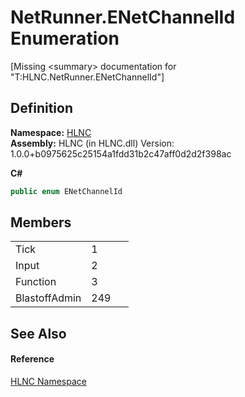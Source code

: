 # NetRunner.ENetChannelId Enumeration


\[Missing &lt;summary&gt; documentation for "T:HLNC.NetRunner.ENetChannelId"\]



## Definition
**Namespace:** <a href="N_HLNC">HLNC</a>  
**Assembly:** HLNC (in HLNC.dll) Version: 1.0.0+b0975625c25154a1fdd31b2c47aff0d2d2f398ac

**C#**
``` C#
public enum ENetChannelId
```



## Members
<table>
<tr>
<td>Tick</td>
<td>1</td>
<td> </td></tr>
<tr>
<td>Input</td>
<td>2</td>
<td> </td></tr>
<tr>
<td>Function</td>
<td>3</td>
<td> </td></tr>
<tr>
<td>BlastoffAdmin</td>
<td>249</td>
<td> </td></tr>
</table>

## See Also


#### Reference
<a href="N_HLNC">HLNC Namespace</a>  
